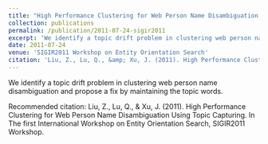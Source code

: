 ```yaml
---
title: "High Performance Clustering for Web Person Name Disambiguation Using Topic Capturing"
collection: publications
permalink: /publication/2011-07-24-sigir2011
excerpt: 'We identify a topic drift problem in clustering web person name disambiguation and propose a fix by maintaining the topic words.'
date: 2011-07-24
venue: 'SIGIR2011 Workshop on Entity Orientation Search'
citation: 'Liu, Z., Lu, Q., &amp; Xu, J. (2011). High Performance Clustering for Web Person Name Disambiguation Using Topic Capturing. In The first International Workshop on Entity Orientation Search, SIGIR2011 Workshop.'
---
```

We identify a topic drift problem in clustering web person name disambiguation and propose a fix by maintaining the topic words.

Recommended citation: Liu, Z., Lu, Q., & Xu, J. (2011). High Performance Clustering for Web Person Name Disambiguation Using Topic Capturing. In The first International Workshop on Entity Orientation Search, SIGIR2011 Workshop.